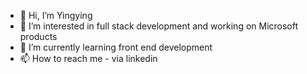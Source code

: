 - 👋 Hi, I’m Yingying
- 👀 I’m interested in full stack development and working on Microsoft products
- 🌱 I’m currently learning front end development
- 📫 How to reach me - via linkedin

<!---
yingying96/yingying96 is a ✨ special ✨ repository because its `README.md` (this file) appears on your GitHub profile.
You can click the Preview link to take a look at your changes.
--->
